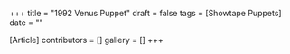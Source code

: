 +++
title = "1992 Venus Puppet"
draft = false
tags = [Showtape Puppets]
date = ""

[Article]
contributors = []
gallery = []
+++